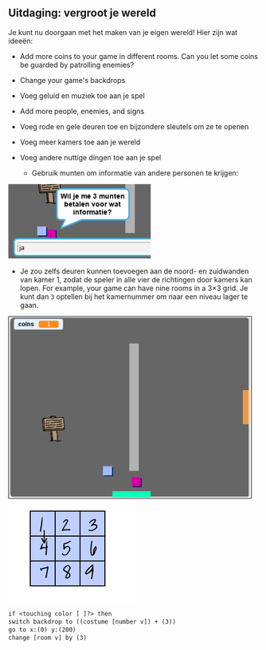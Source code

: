 ## Uitdaging: vergroot je wereld

Je kunt nu doorgaan met het maken van je eigen wereld! Hier zijn wat ideeën:

+ Add more coins to your game in different rooms. Can you let some coins be guarded by patrolling enemies?
+ Change your game's backdrops
+ Voeg geluid en muziek toe aan je spel
+ Add more people, enemies, and signs
+ Voeg rode en gele deuren toe en bijzondere sleutels om ze te openen
+ Voeg meer kamers toe aan je wereld
+ Voeg andere nuttige dingen toe aan je spel
    
    + Gebruik munten om informatie van andere personen te krijgen:

![screenshot](images/world-bribe.png)

+ Je zou zelfs deuren kunnen toevoegen aan de noord- en zuidwanden van kamer 1, zodat de speler in alle vier de richtingen door kamers kan lopen. For example, your game can have nine rooms in a 3×3 grid. Je kunt dan `3` optellen bij het kamernummer om naar een ​​niveau lager te gaan.

![screenshot](images/north-south-rooms.png) ![screenshot](images/number-grid.png)

```blocks3
if <touching color [ ]?> then
switch backdrop to ((costume [number v]) + (3))
go to x:(0) y:(200)
change [room v] by (3)
```